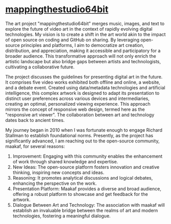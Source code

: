 # [mappingthestudio64bit](https://bokagit.github.io/mappingthestudio64bit/index.html)
 
The art project "mappingthestudio64bit" merges music, images, and text to explore the future of video art in the context of rapidly evolving digital technologies. My vision is to create a shift in the art world akin to the impact of open source on coding and GitHub on sharing. By leveraging open-source principles and platforms, I aim to democratize art creation, distribution, and appreciation, making it accessible and participatory for a broader audience. This transformative approach will not only enrich the artistic landscape but also bridge gaps between artists and technologists, cultivating a collaborative future.

The project discusses the guidelines for presenting digital art in the future. It comprises five video works exhibited both offline and online, a website, and a debate event. Created using data/metadata technologies and artificial intelligence, this complex artwork is designed to adapt its presentation to distinct user preferences across various devices and intermediaries, creating an optimal, personalized viewing experience. This approach mirrors the concept of responsive web design, termed here as the "responsive art viewer".
The collaboration between art and technology dates back to ancient times. 

My journey began in 2010 when I was fortunate enough to engage Richard Stallman to establish foundational norms. Presently, as the project has significantly advanced, I am reaching out to the open-source community, maakaf, for several reasons:
1.	Improvement: Engaging with this community enables the enhancement of work through shared knowledge and expertise.
2.	New Ideas: The open-source platform fosters innovation and creative thinking, inspiring new concepts and ideas.
3.	Reasoning: It promotes analytical discussions and logical debates, enhancing the perspective on the work.
4.	Presentation Platform: Maakaf provides a diverse and broad audience, offering a robust platform to showcase and get feedback for the artwork.
5.	Dialogue Between Art and Technology: The association with maakaf will establish an invaluable bridge between the realms of art and modern technologies, fostering a meaningful dialogue.



